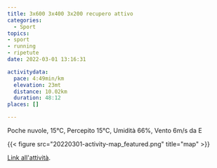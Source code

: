 ```yaml
---
title: 3x600 3x400 3x200 recupero attivo
categories: 
  - Sport
topics: 
- sport
- running
- ripetute
date: 2022-03-01 13:16:31

activitydata:
  pace: 4:49min/km
  elevation: 23mt
  distance: 10.02km
  duration: 48:12
places: []

---
```


Poche nuvole, 15°C, Percepito 15°C, Umidità 66%, Vento 6m/s da E

<!--more-->

{{<  figure src="20220301-activity-map_featured.png" title="map" >}}

[Link all'attività](https://strava.com/activities/6755987051).
